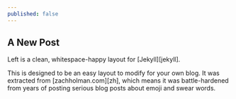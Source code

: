 ```yaml
---
published: false
---
```


## A New Post

Left is a clean, whitespace-happy layout for [Jekyll][jekyll].
 
This is designed to be an easy layout to modify for your own blog. It was
extracted from [zachholman.com][zh], which means it was battle-hardened from
years of posting serious blog posts about emoji and swear words.